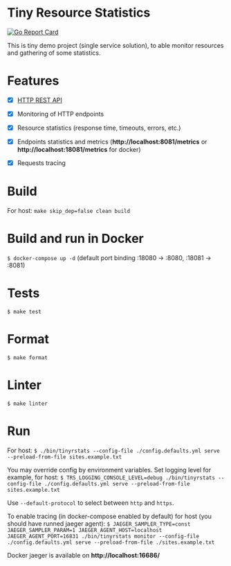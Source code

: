 Tiny Resource Statistics
=========================
[![Go Report Card](https://goreportcard.com/badge/github.com/alekns/tinyrstats)](https://goreportcard.com/report/github.com/alekns/tinyrstats)

This is tiny demo project (single service solution), to able monitor resources and gathering of some statistics.


Features
=============

- [x] [HTTP REST API](https://github.com/alekns/tinyrstats/blob/master/http-api.apib)
- [x] Monitoring of HTTP endpoints
- [x] Resource statistics (response time, timeouts, errors, etc.)
- [x] Endpoints statistics and metrics (**http://localhost:8081/metrics** or **http://localhost:18081/metrics** for docker)
- [x] Requests tracing


Build
======

For host: `make skip_dep=false clean build`


Build and run in Docker
========================

`$ docker-compose up -d` (default port binding :18080 -> :8080, :18081 -> :8081)


Tests
=======

`$ make test`


Format
========

`$ make format`


Linter
========

`$ make linter`


Run
========

For host: `$ ./bin/tinyrstats --config-file ./config.defaults.yml serve --preload-from-file sites.example.txt`

You may override config by environment variables. Set logging level for example,
for host: `$ TRS_LOGGING_CONSOLE_LEVEL=debug ./bin/tinyrstats --config-file ./config.defaults.yml serve --preload-from-file sites.example.txt`

Use `--default-protocol` to select between `http` and `https`.

To enable tracing (in docker-compose enabled by default) for 
host (you should have runned jaeger agent): `$ JAEGER_SAMPLER_TYPE=const JAEGER_SAMPLER_PARAM=1 JAEGER_AGENT_HOST=localhost JAEGER_AGENT_PORT=16831 ./bin/tinyrstats monitor --config-file ./config.defaults.yml serve --preload-from-file ./sites.example.txt`

Docker jaeger is available on **http://localhost:16686/**
